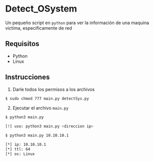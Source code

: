 # Detect_OSystem

Un pequeño script en `python` para ver la información de una maquina victima, especificamente de red

## Requisitos

* Python
* Linux

## Instrucciones

1. Darle todos los permisos a los archivos

~~~bash
$ sudo chmod 777 main.py detectSys.py
~~~

2. Ejecutar el archivo `main.py` 

~~~bash
$ python3 main.py

[!] uso: python3 main.py <direccion ip>
~~~

~~~bash
$ python3 main.py 10.10.10.1

[*] ip: 10.10.10.1
[*] ttl: 64
[*] os: Linux

~~~